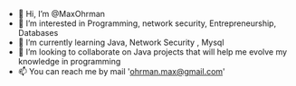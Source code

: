 - 👋 Hi, I’m @MaxOhrman
- 👀 I’m interested in Programming, network security, Entrepreneurship, Databases
- 🌱 I’m currently learning Java, Network Security , Mysql
- 💞️ I’m looking to collaborate on Java projects that will help me evolve my knowledge in programming
- 📫 You can reach me by mail 'ohrman.max@gmail.com'

<!---
MaxOhrman/MaxOhrman is a ✨ special ✨ repository because its `README.md` (this file) appears on your GitHub profile.
You can click the Preview link to take a look at your changes.
--->
